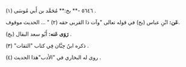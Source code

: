 ٥٦٤٦ -** بخ:** مُحَمَّد بن أَبي مُوسَى (١) .

**عَن:** ابْنِ عباس (بخ) في قوله تعالى "وآت ذا القربى حقه (٢) " ... الحديث موقوف.

**رَوَى عَنه:** أَبُو سعد البقال (بخ) .

ذكره ابنُ حِبَّان فِي كتاب "الثقات" (٣) .

روى له البخاري في "الأدب"هذا الحديث (٤) .